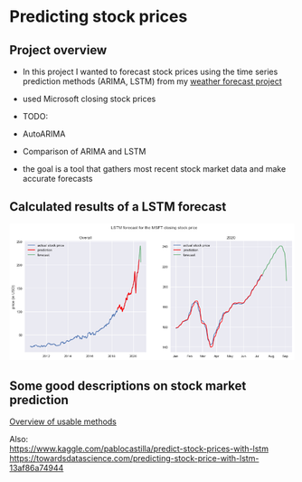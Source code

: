 # Predicting stock prices

## Project overview
* In this project I wanted to forecast stock prices using the time series prediction methods (ARIMA, LSTM) from my [weather forecast project](https://github.com/Olhaau/weather_forecast_trier) 
* used Microsoft closing stock prices

* TODO:
* AutoARIMA
* Comparison of ARIMA and LSTM
* the goal is a tool that gathers most recent stock market data and make accurate forecasts

## Calculated results of a LSTM forecast
 ![stock_prediction](https://github.com/Olhaau/stock_price_prediction/blob/master/MSFT_stock_prediction.png)
 
## Some good descriptions on stock market prediction
[Overview of usable methods](https://www.analyticsvidhya.com/blog/2018/10/predicting-stock-price-machine-learningnd-deep-learning-techniques-python/)

Also:  
https://www.kaggle.com/pablocastilla/predict-stock-prices-with-lstm  
https://towardsdatascience.com/predicting-stock-price-with-lstm-13af86a74944
